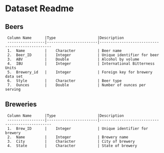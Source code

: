 # Dataset Readme

## Beers

     Column Name      |Type                   |Description
     -----------------|-----------------------|------------------------------------------------
     1.  Name         |    Character	      | Beer name
     2.  Beer_ID      |    Integer 		      | Unique identifier for beer
     3.  ABV          |    Double 		      | Alcohol by volume
     4.  IBU          |    Integer 		      | International Bitterness Units
     5.  Brewery_id   |    Integer 		      | Foreign key for brewery data set
     6.  Style        |    Character 		  | Beer type
     7.  Ounces       |    Double 			  | Number of ounces per serving


## Breweries

     Column Name      |Type                   |Description
     -----------------|-----------------------|------------------------------------------------
     1.  Brew_ID      |    Integer	          | Unique identifier for brewery
     2.  Name         |    Integer 		      | Brewery name
     3.  City         |    Character 		  | City of brewery
     4.  State        |    Character 		  | State of brewery